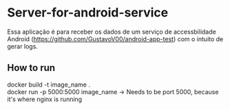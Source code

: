 # Server-for-android-service

Essa aplicação é para receber os dados de um serviço de accessbilidade Android (https://github.com/GustavoV00/android-app-test) com o intuito de gerar logs.

## How to run

docker build -t image_name . <br/>
docker run -p 5000:5000 image_name -> Needs to be port 5000, because it's where nginx is running
